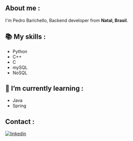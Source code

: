 About me :
---
I'm Pedro Barichello, Backend developer from **Natal, Brasil**.


📚 My skills :
---
- Python 
- C++
- C
- mySQL
- NoSQL
  
🌱 I’m currently learning :
---
- Java
- Spring

Contact :
---
 [![linkedin](https://img.shields.io/badge/linkedin-0A66C2?style=for-the-badge&logo=linkedin&logoColor=white)](https://www.linkedin.com/in/pedrobarichello)
